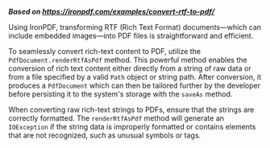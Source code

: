 ***Based on <https://ironpdf.com/examples/convert-rtf-to-pdf/>***

Using IronPDF, transforming RTF (Rich Text Format) documents—which can include embedded images—into PDF files is straightforward and efficient.

To seamlessly convert rich-text content to PDF, utilize the `PdfDocument.renderRtfAsPdf` method. This powerful method enables the conversion of rich text content either directly from a string of raw data or from a file specified by a valid `Path` object or string path. After conversion, it produces a `PdfDocument` which can then be tailored further by the developer before persisting it to the system's storage with the `saveAs` method.

When converting raw rich-text strings to PDFs, ensure that the strings are correctly formatted. The `renderRtfAsPdf` method will generate an `IOException` if the string data is improperly formatted or contains elements that are not recognized, such as unusual symbols or tags.
